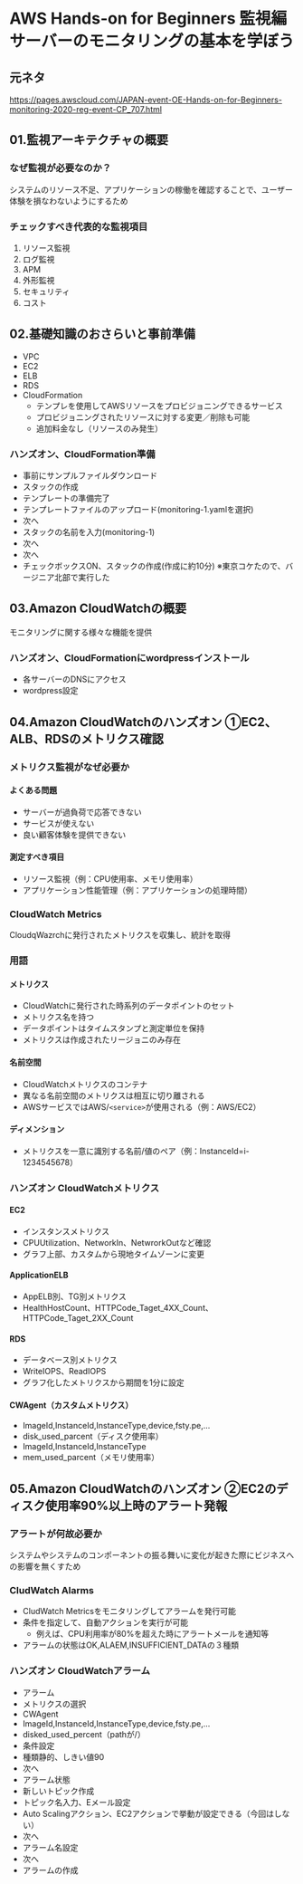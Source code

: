 # AWS Hands-on for Beginners 監視編 サーバーのモニタリングの基本を学ぼう
## 元ネタ
https://pages.awscloud.com/JAPAN-event-OE-Hands-on-for-Beginners-monitoring-2020-reg-event-CP_707.html
## 01.監視アーキテクチャの概要
### なぜ監視が必要なのか？
システムのリソース不足、アプリケーションの稼働を確認することで、ユーザー体験を損なわないようにするため
### チェックすべき代表的な監視項目
1. リソース監視
2. ログ監視
3. APM
4. 外形監視
5. セキュリティ
6. コスト
## 02.基礎知識のおさらいと事前準備
- VPC
- EC2
- ELB
- RDS
- CloudFormation
  - テンプレを使用してAWSリソースをプロビジョニングできるサービス
  - プロビジョニングされたリソースに対する変更／削除も可能
  - 追加料金なし（リソースのみ発生）
### ハンズオン、CloudFormation準備
- 事前にサンプルファイルダウンロード
- スタックの作成
- テンプレートの準備完了
- テンプレートファイルのアップロード(monitoring-1.yamlを選択)
- 次へ
- スタックの名前を入力(monitoring-1)
- 次へ
- 次へ
- チェックボックスON、スタックの作成(作成に約10分)
※東京コケたので、バージニア北部で実行した
## 03.Amazon CloudWatchの概要
モニタリングに関する様々な機能を提供
### ハンズオン、CloudFormationにwordpressインストール
- 各サーバーのDNSにアクセス
- wordpress設定
## 04.Amazon CloudWatchのハンズオン ①EC2、ALB、RDSのメトリクス確認
### メトリクス監視がなぜ必要か
#### よくある問題
- サーバーが過負荷で応答できない
- サービスが使えない
- 良い顧客体験を提供できない
#### 測定すべき項目
- リソース監視（例：CPU使用率、メモリ使用率）
- アプリケーション性能管理（例：アプリケーションの処理時間）
### CloudWatch Metrics
CloudqWazrchに発行されたメトリクスを収集し、統計を取得
### 用語
#### メトリクス
- CloudWatchに発行された時系列のデータポイントのセット
- メトリクス名を持つ
- データポイントはタイムスタンプと測定単位を保持
- メトリクスは作成されたリージョニのみ存在
#### 名前空間
- CloudWatchメトリクスのコンテナ
- 異なる名前空間のメトリクスは相互に切り離される
- AWSサービスではAWS/`<service>`が使用される（例：AWS/EC2）
#### ディメンション
- メトリクスを一意に識別する名前/値のペア（例：InstanceId=i-1234545678）
### ハンズオン CloudWatchメトリクス
#### EC2
- インスタンスメトリクス
- CPUUtilization、NetworkIn、NetwrorkOutなど確認
- グラフ上部、カスタムから現地タイムゾーンに変更
#### ApplicationELB
- AppELB別、TG別メトリクス
- HealthHostCount、HTTPCode_Taget_4XX_Count、HTTPCode_Taget_2XX_Count
#### RDS
- データベース別メトリクス
- WriteIOPS、ReadIOPS
- グラフ化したメトリクスから期間を1分に設定
#### CWAgent（カスタムメトリクス）
- ImageId,InstanceId,InstanceType,device,fsty.pe,...
- disk_used_parcent（ディスク使用率）
- ImageId,InstanceId,InstanceType
- mem_used_parcent（メモリ使用率）
## 05.Amazon CloudWatchのハンズオン ②EC2のディスク使用率90%以上時のアラート発報
### アラートが何故必要か
システムやシステムのコンポーネントの振る舞いに変化が起きた際にビジネスへの影響を無くすため
### CludWatch Alarms
- CludWatch Metricsをモニタリングしてアラームを発行可能
- 条件を指定して、自動アクションを実行が可能
  - 例えば、CPU利用率が80%を超えた時にアラートメールを通知等
- アラームの状態はOK,ALAEM,INSUFFICIENT_DATAの３種類
### ハンズオン CloudWatchアラーム
- アラーム
- メトリクスの選択
- CWAgent
- ImageId,InstanceId,InstanceType,device,fsty.pe,...
- disked_used_percent（pathが/）
- 条件設定
- 種類静的、しきい値90
- 次へ
- アラーム状態
- 新しいトピック作成
- トピック名入力、Eメール設定
- Auto Scalingアクション、EC2アクションで挙動が設定できる（今回はしない）
- 次へ
- アラーム名設定
- 次へ
- アラームの作成